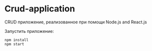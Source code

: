 # Crud-application


CRUD приложение, реализованное при помощи Node.js and React.js

Запустить приложение:

```
npm install
npm start
```
